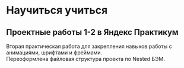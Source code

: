 # Научиться учиться  
## Проектные работы 1-2 в Яндекс Практикум  
Вторая практическая работа для закрепления навыков работы с анимациями, шрифтами и фреймами.  
Переоформлена файловая структура проекта по Nested БЭМ.
